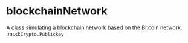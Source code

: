 # blockchainNetwork
A class simulating a blockchain network based on the Bitcoin network.
:mod:`Crypto.Publickey`
